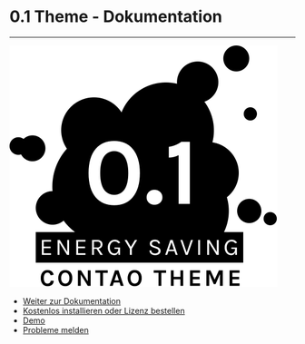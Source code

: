 # 0.1 Theme - Dokumentation

---

[![0.1 Theme Logo](../_images/zeroone-theme/0.1-theme-logo.svg#noborder ':size=150')](zeroone_theme/lizenz.md)

- [Weiter zur Dokumentation](/zeroone_theme/lizenz.md)
- [Kostenlos installieren oder Lizenz bestellen](https://contao-themes.net/theme-detail/zeroone.html)
- [Demo](https://0.1.contao-themes.net)
- [Probleme melden](https://github.com/contao-themes-net/zero-one-theme-bundle/issues)
